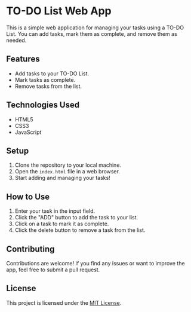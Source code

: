 # TO-DO List Web App

This is a simple web application for managing your tasks using a TO-DO List. You can add tasks, mark them as complete, and remove them as needed.

## Features

- Add tasks to your TO-DO List.
- Mark tasks as complete.
- Remove tasks from the list.

## Technologies Used

- HTML5
- CSS3
- JavaScript

## Setup

1. Clone the repository to your local machine.
2. Open the `index.html` file in a web browser.
3. Start adding and managing your tasks!

## How to Use

1. Enter your task in the input field.
2. Click the "ADD" button to add the task to your list.
3. Click on a task to mark it as complete.
4. Click the delete button to remove a task from the list.

## Contributing

Contributions are welcome! If you find any issues or want to improve the app, feel free to submit a pull request.

## License

This project is licensed under the [MIT License](LICENSE).
